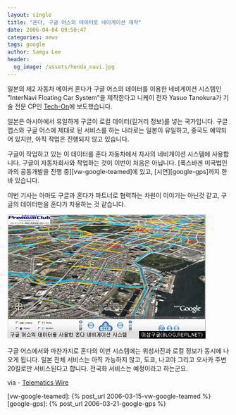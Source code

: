 ```yaml
---
layout: single
title: "혼다, 구글 어스의 데이터로 네이게이션 제작"
date: 2006-04-04 09:50:47
categories: news
tags: google
author: Samgu Lee
header:
  og_image: /assets/honda_navi.jpg
---
```


일본의 제2 자동차 메이커 혼다가 구글 어스의 데이터를 이용한 네비게이션 시스템인 "InterNavi Floating Car System"을 제작한다고 니케이 전자 Yasuo Tanokura가 기술 전문 CP인 [Tech-On](http://techon.nikkeibp.co.jp/english/NEWS_EN/20060330/115577/?ST=english)에 보도했습니다.

일본은 아시아에서 유일하게 구글이 로컬 데이터(길거리 정보)를 넣는 국가입니다. 구글 맵스와 구글 어스에 제대로 된 서비스를 하는 나라로는 일본이 유일하고, 중국도 예약되어 있지만, 아직 작업은 진행되지 않고 있습니다.

구글이 작업하고 있는 이 데이터를 혼다 자동차에서 자사의 네비게이션 시스템에 사용합니다. 구글이 자동차회사와 작업하는 것이 이번이 처음은 아닙니다. [폭스바겐 미국법인과의 공동개발을 진행 중][vw-google-teamed]에 있고, [시연][google-gps]까지 한 바 있습니다.

이번 기사는 아마도 구글과 혼다가 파트너로 협력하는 차원이 이야기는 아닌것 같고, 구글의 데이터만을 혼다가 차용하는 것 같습니다.

![구글 어스 데이터를 사용하는 혼다의 네비게이션 시스템](/assets/honda_navi.jpg)

구글 어스에서와 마찬가지로 혼다의 이번 시스템에는 위성사진과 로컬 정보가 동시에 나오게 됩니다. 일본 전체 서비스는 아직 가능하지 않고, 도쿄, 나고야 그리고 오사카 주변 20킬로만 서비스된다고 합니다. 전국화 서비스는 예정이라고 하는군요.

via - [Telematics Wire](http://telematicswire.com/2006/03/31/honda-shows-traffic-data-using-google-earth/)

[vw-google-teamed]: {% post_url 2006-03-15-vw-google-teamed %}
[google-gps]: {% post_url 2006-03-21-google-gps %}

